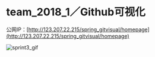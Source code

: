 # team_2018_1／Github可视化

公网IP：[http://123.207.22.215/spring_gitvisual/homepage](http://123.207.22.215/spring_gitvisual/homepage)  

![sprint3_gif](https://github.com/software-case-course/team_2018_1/blob/master/web_screenshot/sprint3-2018.06.24/GitHub%20Visualization.gif)

